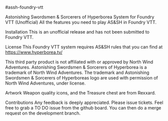 #assh-foundry-vtt

Astonishing Swordsmen & Sorcerers of Hyperborea System for Foundry VTT (Unofficial)
All the features you need to play AS&SH in Foundry VTT.

Installation
This is an unofficial release and has not been submitted to Foundry VTT.

License
This Foundry VTT system requires AS&SH rules that you can find at https://www.hyperborea.tv/

This third party product is not affiliated with or approved by North Wind Adventures.
Astonishing Swordsmen & Sorcerers of Hyperborea is a trademark of North Wind Adventures.
The trademark and Astonishing Swordsmen & Sorcerers of Hyperboreas logo are used with permission of North Wind Adventures, under license.

Artwork
Weapon quality icons, and the Treasure chest are from Rexxard.

Contributions
Any feedback is deeply appreciated. Please issue tickets.
Feel free to grab a TO DO issue from the github board. You can then do a merge request on the development branch.

